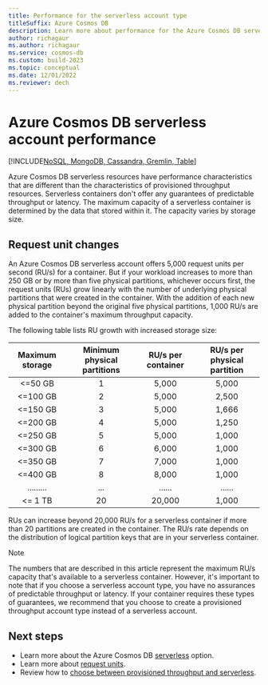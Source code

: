 ```yaml
---
title: Performance for the serverless account type
titleSuffix: Azure Cosmos DB
description: Learn more about performance for the Azure Cosmos DB serverless account type.
author: richagaur
ms.author: richagaur
ms.service: cosmos-db
ms.custom: build-2023
ms.topic: conceptual
ms.date: 12/01/2022
ms.reviewer: dech
---
```


# Azure Cosmos DB serverless account performance

[!INCLUDE[NoSQL, MongoDB, Cassandra, Gremlin, Table](includes/appliesto-nosql-mongodb-cassandra-gremlin-table.md)]

Azure Cosmos DB serverless resources have performance characteristics that are different than the characteristics of provisioned throughput resources. Serverless containers don't offer any guarantees of predictable throughput or latency. The maximum capacity of a serverless container is determined by the data that stored within it. The capacity varies by storage size.

## Request unit changes

An Azure Cosmos DB serverless account offers 5,000 request units per second (RU/s) for a container. But if your workload increases to more than 250 GB or by more than five physical partitions, whichever occurs first, the request units (RUs) grow linearly with the number of underlying physical partitions that were created in the container. With the addition of each new physical partition beyond the original five physical partitions, 1,000 RU/s are added to the container's maximum throughput capacity.

The following table lists RU growth with increased storage size:

| Maximum storage | Minimum physical partitions | RU/s per container | RU/s per physical partition  
|:---:|:---:|:---:|:---:|
|<=50 GB | 1 | 5,000 | 5,000 |
|<=100 GB | 2 | 5,000 | 2,500 |
|<=150 GB | 3 | 5,000 | 1,666 |
|<=200 GB | 4 | 5,000 | 1,250 |
|<=250 GB | 5 | 5,000 | 1,000 |
|<=300 GB | 6 | 6,000 | 1,000 |
|<=350 GB | 7 | 7,000 | 1,000 |
|<=400 GB | 8 | 8,000 | 1,000 |
|.........|...|......|......|
|<= 1 TB  | 20 | 20,000| 1,000 |

RUs can increase beyond 20,000 RU/s for a serverless container if more than 20 partitions are created in the container. The RU/s rate depends on the distribution of logical partition keys that are in your serverless container.

> [!NOTE]
> The numbers that are described in this article represent the maximum RU/s capacity that's available to a serverless container. However, it's important to note that if you choose a serverless account type, you have no assurances of predictable throughput or latency. If your container requires these types of guarantees, we recommend that you choose to create a provisioned throughput account type instead of a serverless account.

## Next steps

- Learn more about the Azure Cosmos DB [serverless](serverless.md) option.
- Learn more about [request units](request-units.md).
- Review how to [choose between provisioned throughput and serverless](throughput-serverless.md).
